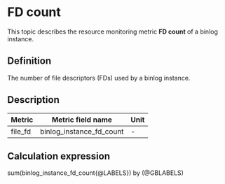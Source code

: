 # FD count

This topic describes the resource monitoring metric **FD count** of a binlog instance.

## Definition

The number of file descriptors (FDs) used by a binlog instance.

## Description

| **Metric** |   **Metric field name**    | **Unit** |
|---------|---------------|--------|
| file_fd     | binlog_instance_fd_count | -    |

## Calculation expression

sum(binlog_instance_fd_count{@LABELS}) by (@GBLABELS)
